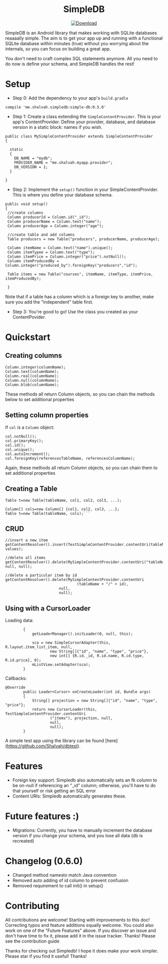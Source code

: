 <h1  align="center" >SimpleDB</h1>

<p align="center" ><a href="https://bintray.com/shalvah/maven/simple-db/_latestVersion" ><img src="https://api.bintray.com/packages/shalvah/maven/simple-db/images/download.svg" alt="Download"></a></p>

SimpleDB is an Android library that makes working with SQLite databases reaaaally simple. The aim is to get your app up and running with a functional SQLite database within minutes (true) without you worrying about the internals, so you can focus on building a great app.

You don't need to craft complex SQL statements anymore. All you need to do now is define your schema, and SimpleDB handles the rest!

# Setup
* Step 0: Add the dependency to your app's `build.gradle`
```
compile 'me.shalvah.simpledb:simple-db:0.5.0'
```

* Step 1: Create a class extending the `SimpleContentProvider`. This is your app's
ContentProvider. Define your provider, database, and database version in a static block:
names if you wish.
```
public class MySimpleContentProvider extends SimpleContentProvider
{

  static
  {
    DB_NAME = "mydb";
    PROVIDER_NAME = "me.shalvah.myapp.provider";
    DB_VERSION = 1;
  }

}
```

* Step 2: Implement the `setup()` function in your SimpleContentProvider. This is where you define your database schema.

```
public void setup()
{
 //create columns
 Column producerId = Column.id("_id");
 Column producerName = Column.text("name");
 Column producerAge = Column.integer("age");

 //create table and add columns
 Table producers = new Table("producers", producerName, producerAge);

 Column itemName = Column.text("name").unique();
 Column itemTypee = Column.text("type");
 Column itemPrice = Column.integer("price").notNull();
 Column itemProducedBy = Column.integer("produced_by").foreignKey("producers","id");

 Table items = new Table("courses", itemName, itemType, itemPrice, itemProducedBy);

 }
```
Note that if a table has a column which is a foreign key to another, make sure you add the "independent" table first.

* Step 3: You're good to go! Use the class you created as your ContentPovider.

# Quickstart
## Creating columns
```
Column.integer(columnName);
Column.text(columnName);
Column.real(columnName);
Column.null(columnName);
Column.blob(columnName);
```
These methods all return Column objects, so you can chain the methods below to set additional properties

## Setting column properties
If `col` is a `Column` object:
```
col.notNull();
col.primaryKey();
col.id();
col.unique();
col.autoIncrement();
col.foreignKey(referencesTableName, referencesColumnName);
```
Again, these methods all return Column objects, so you can chain them to set additional properties

## Creating a Table
```
Table t=new Table(tableName, col1, col2, col3, ...);

Column[] cols=new Column[] {col1, col2, col3, ...};
Table t=new Table(tableName, cols);```
```

## CRUD
```
//insert a new item
getContentResolver().insert(TestSimpleContentProvider.contentUri(tableName), values);

//delete all items
getContentResolver().delete(MySimpleContentProvider.contentUri("tableName"), null, null);

//delete a particular item by id
getContentResolver().delete(MySimpleContentProvider.contentUri
                                (tableName + "/" + id),
                        null,
                        null);
```

## Using with a CursorLoader
Loading data:
```private void fillData()
        {
            getLoaderManager().initLoader(0, null, this);

            sca = new SimpleCursorAdapter(this, R.layout.item_list_item, null,
                    new String[]{"id", "name", "type", "price"},
                    new int[] {R.id._id, R.id.name, R.id.type, R.id.price}, 0);
            mListView.setAdapter(sca);
        }
```

Callbacks:
```
@Override
        public Loader<Cursor> onCreateLoader(int id, Bundle args)
        {
            String[] projection = new String[]{"id", "name", "type", "price"};
            return new CursorLoader(this, TestSimpleContentProvider.contentUri
                    ("items"), projection, null,
                    null,
                    null);
        }
```

A simple test app using the library can be found [here] (https://github.com/Shalvah/dbtest).

# Features
* Foreign key support. Simpledb also automatically sets an fk column to be on-null if referencing an "_id" column; otherwise, you'll have to do that yourself or risk getting an SQL error
* Content URIs: Simpledb automatically generates these. 

# Future features :)
* Migrations: Currently, you have to manually increment the database version if you change your
schema, and you lose all data (db is recreated)

# Changelog (0.6.0)
- Changed method namesto match Java convention
- Removed auto adding of id column to prevent confusion
- Removed requirement to call init() in setup()

# Contributing
All contributions are welcome! Starting with improvements to this doc! Correcting typos and feature additions equally welcome. You could also work on one of the "Future Features" above. 
If you discover an issue and don't have time to fix it, please add it in the issue tracker. Thanks!
Please see the contribution guide

Thanks for checking out Simpledb! I hope it does make your work simpler.
Please star if you find it useful! Thanks!

